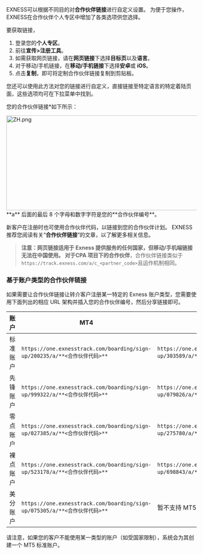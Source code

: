 
EXNESS可以根据不同目的对**合作伙伴链接**进行自定义设置。 为便于您操作，EXNESS在合作伙伴个人专区中增加了各类选项供您选择。

要获取链接，
1. 登录您的**个人专区**。
2. 前往**宣传>注册工具**。
3. 如需获取网页链接，请在**网页链接**下选择**目标页**以及**语言**。
4. 对于移动/手机链接，在**移动/手机链接**下选择**安卓**或 **iOS**。
5. 点击**复制**，即可将定制合作伙伴链接复制到剪贴板。

您还可以使用此方法对您的链接进行自定义，直接链接至特定语言的特定着陆页面，这些选项均可在下拉菜单中找到。

您的合作伙伴链接*如下所示：

<img alt="ZH.png" src="https://testingcf.jsdelivr.net/gh/jarlin8/OSS@main/exhelp/ZH.png" height="250" width="646" />
**a** 后面的最后 8 个字母和数字字符是您的**合作伙伴编号**。

新客户在注册时也可使用合作伙伴代码，以链接到您的合作伙伴计划。 EXNESS推荐您阅读有关“**合作伙伴链接**”的文章，以了解更多相关信息。

> **注意：**网页链接适用于 **Exness 提供服务的任何国家**，但移动/手机端链接无法在中国使用。
对于**CPA 项目下的合作伙伴**，合作伙伴链接类似于 `https://track.exness.com/a/c_<partner_code>`且运作机制相同。

### **基于账户类型的合作伙伴链接** ###

如果需要让合作伙伴链接让转介客户注册某一特定的 Exness 账户类型，您需要使用下面列出的相应 URL 架构并插入您的合作伙伴编号，然后分享链接即可。

| **账户**|                              **MT4**                             |                              **MT5**                             |
|-------|------------------------------------------------------------------|------------------------------------------------------------------|
| 标准账户  |`https://one.exnesstrack.com/boarding/sign-up/200235/a/**<合作伙伴代码>**`|`https://one.exnesstrack.com/boarding/sign-up/303589/a/**<合作伙伴代码>**`|
| 先锋账户  |`https://one.exnesstrack.com/boarding/sign-up/999322/a/**<合作伙伴代码>**`|`https://one.exnesstrack.com/boarding/sign-up/079826/a/**<合作伙伴代码>**`|
| 零点账户  |`https://one.exnesstrack.com/boarding/sign-up/027385/a/**<合作伙伴代码>**`|`https://one.exnesstrack.com/boarding/sign-up/275780/a/**<合作伙伴代码>**`|
| 裸点账户  |`https://one.exnesstrack.com/boarding/sign-up/523178/a/**<合作伙伴代码>**`|`https://one.exnesstrack.com/boarding/sign-up/698843/a/**<合作伙伴代码>**`|
| 美分账户  |`https://one.exnesstrack.com/boarding/sign-up/075305/a/**<合作伙伴代码>**`|                            暂不支持 MT5 。                            |

请注意，如果您的客户不能使用某一类型的账户（如受国家限制），系统会为其创建一个 MT5 标准账户。